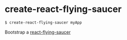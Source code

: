 # create-react-flying-saucer

```sh
$ create-react-flying-saucer myApp
```

Bootstrap a [react-flying-saucer](https://github.com/d3dc/react-flying-saucer)
